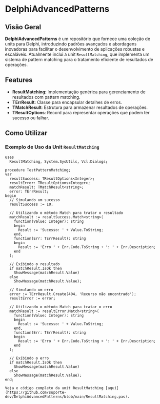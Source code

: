 # DelphiAdvancedPatterns

## Visão Geral

**DelphiAdvancedPatterns** é um repositório que fornece uma coleção de units para Delphi, introduzindo padrões avançados e abordagens inovadoras para facilitar o desenvolvimento de aplicações robustas e escaláveis. Atualmente inclui a unit `ResultMatching`, que implementa um sistema de pattern matching para o tratamento eficiente de resultados de operações.

## Features

- **ResultMatching**: Implementação genérica para gerenciamento de resultados com pattern matching.
- **TErrResult**: Classe para encapsular detalhes de erros.
- **TMatchResult**: Estrutura para armazenar resultados de operações.
- **TResultOptions**: Record para representar operações que podem ter sucesso ou falhar.

## Como Utilizar

### Exemplo de Uso da Unit `ResultMatching`

```delphi
uses
  ResultMatching, System.SysUtils, Vcl.Dialogs;

procedure TestPatternMatching;
var
  resultSuccess: TResultOptions<Integer>;
  resultError: TResultOptions<Integer>;
  matchResult: TMatchResult<string>;
  error: TErrResult;
begin
  // Simulando um sucesso
  resultSuccess := 10;

  // Utilizando o método Match para tratar o resultado
  matchResult := resultSuccess.Match<string>(
    function(Value: Integer): string
    begin
      Result := 'Sucesso: ' + Value.ToString;
    end,
    function(Err: TErrResult): string
    begin
      Result := 'Erro ' + Err.Code.ToString + ': ' + Err.Description;
    end
  );

  // Exibindo o resultado
  if matchResult.IsOk then
    ShowMessage(matchResult.Value)
  else
    ShowMessage(matchResult.Value);

  // Simulando um erro
  error := TErrResult.Create(404, 'Recurso não encontrado');
  resultError := error;

  // Utilizando o método Match para tratar o erro
  matchResult := resultError.Match<string>(
    function(Value: Integer): string
    begin
      Result := 'Sucesso: ' + Value.ToString;
    end,
    function(Err: TErrResult): string
    begin
      Result := 'Erro ' + Err.Code.ToString + ': ' + Err.Description;
    end
  );

  // Exibindo o erro
  if matchResult.IsOk then
    ShowMessage(matchResult.Value)
  else
    ShowMessage(matchResult.Value);
end;

Veja o código completo da unit ResultMatching [aqui](https://github.com/suporte-dev/DelphiAdvancedPatterns/blob/main/ResultMatching.pas).

